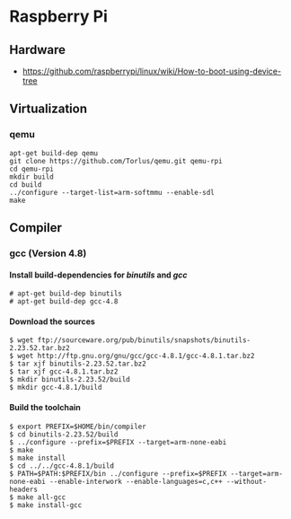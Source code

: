 # Raspberry Pi
## Hardware
* https://github.com/raspberrypi/linux/wiki/How-to-boot-using-device-tree

## Virtualization
### qemu
    apt-get build-dep qemu
    git clone https://github.com/Torlus/qemu.git qemu-rpi
    cd qemu-rpi
    mkdir build
    cd build
    ../configure --target-list=arm-softmmu --enable-sdl
    make

## Compiler
### gcc (Version 4.8)
#### Install build-dependencies for *binutils* and *gcc*
    # apt-get build-dep binutils
    # apt-get build-dep gcc-4.8

#### Download the sources
    $ wget ftp://sourceware.org/pub/binutils/snapshots/binutils-2.23.52.tar.bz2
    $ wget http://ftp.gnu.org/gnu/gcc/gcc-4.8.1/gcc-4.8.1.tar.bz2
    $ tar xjf binutils-2.23.52.tar.bz2
    $ tar xjf gcc-4.8.1.tar.bz2
    $ mkdir binutils-2.23.52/build
    $ mkdir gcc-4.8.1/build

#### Build the toolchain
    $ export PREFIX=$HOME/bin/compiler
    $ cd binutils-2.23.52/build
    $ ../configure --prefix=$PREFIX --target=arm-none-eabi
    $ make
    $ make install
    $ cd ../../gcc-4.8.1/build
    $ PATH=$PATH:$PREFIX/bin ../configure --prefix=$PREFIX --target=arm-none-eabi --enable-interwork --enable-languages=c,c++ --without-headers
    $ make all-gcc
    $ make install-gcc

